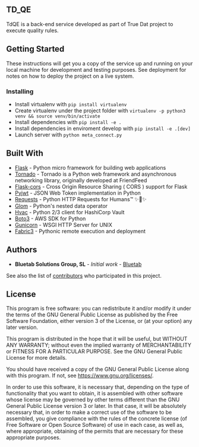 ## TD_QE

TdQE is a back-end service developed as part of True Dat project to execute quality rules.

## Getting Started

These instructions will get you a copy of the service up and running on your local machine for development and testing purposes. See deployment for notes on how to deploy the project on a live system.

### Installing

  * Install virtualenv with `pip install virtualenv`
  * Create virtualenv under the project folder with `virtualenv -p python3 venv && source venv/bin/activate`
  * Install dependencies with `pip install -e .`
  * Install dependencies in enviroment develop with `pip install -e .[dev]`
  * Launch server with `python meta_connect.py`

## Built With

* [Flask](https://www.palletsprojects.com/p/flask/) - Python micro framework for building web applications
* [Tornado](http://www.tornadoweb.org/) - Tornado is a Python web framework and asynchronous networking library, originally developed at FriendFeed
* [Flask-cors](https://flask-cors.corydolphin.com/) - Cross Origin Resource Sharing ( CORS ) support for Flask
* [Pyjwt](https://pyjwt.readthedocs.io) - JSON Web Token implementation in Python
* [Requests](http://python-requests.org) - Python HTTP Requests for Humans™ ✨🍰✨
* [Glom](https://glom.readthedocs.io) - Python's nested data operator
* [Hvac](https://github.com/ianunruh/hvac) - Python 2/3 client for HashiCorp Vault
* [Boto3](http://aws.amazon.com/sdk-for-python/) - AWS SDK for Python
* [Gunicorn](http://www.gunicorn.org) - WSGI HTTP Server for UNIX
* [Fabric3](http://fabfile.org) - Pythonic remote execution and deployment

## Authors

* **Bluetab Solutions Group, SL** - *Initial work* - [Bluetab](http://www.bluetab.net)

See also the list of [contributors](https://github.com/bluetab/td-qe) who participated in this project.

## License

This program is free software: you can redistribute it and/or modify it under the terms of the GNU General Public License as published by the Free Software Foundation, either version 3 of the License, or (at your option) any later version.

This program is distributed in the hope that it will be useful, but WITHOUT ANY WARRANTY; without even the implied warranty of MERCHANTABILITY or FITNESS FOR A PARTICULAR PURPOSE. See the GNU General Public License for more details.

You should have received a copy of the GNU General Public License along with this program. If not, see https://www.gnu.org/licenses/.

In order to use this software, it is necessary that, depending on the type of functionality that you want to obtain, it is assembled with other software whose license may be governed by other terms different than the GNU General Public License version 3 or later. In that case, it will be absolutely necessary that, in order to make a correct use of the software to be assembled, you give compliance with the rules of the concrete license (of Free Software or Open Source Software) of use in each case, as well as, where appropriate, obtaining of the permits that are necessary for these appropriate purposes.
